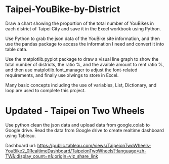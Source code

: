 # Taipei-YouBike-by-District
Draw a chart showing the proportion of the total number of YouBikes in each district of Taipei City and save it in the Excel workbook using Python.    

Use Python to grab the json data of the YouBike site information, and then use the pandas package to access the information I need and convert it into table data.   
  
Use the matplotlib.pyplot package to draw a visual line graph to show the total number of districts, the ratio %, and the avaible amount to rent ratio %, and then use matplotlib.font_manager to adjust the font-related requirements, and finally use xlwings to store in Excel.   
  
Many basic concepts including the use of variables, List, Dictionary, and loop are used to complete this project. 

# Updated - Taipei on Two Wheels
Use python clean the json data and upload data from google.colab to Google drive. 
Read the data from Google drive to create realtime dashboard using Tableau.       

Dashboard url: https://public.tableau.com/views/TaipeionTwoWheels-YouBike2_0RealtimeDashboard/TaipeionTwoWheels?:language=zh-TW&:display_count=n&:origin=viz_share_link
